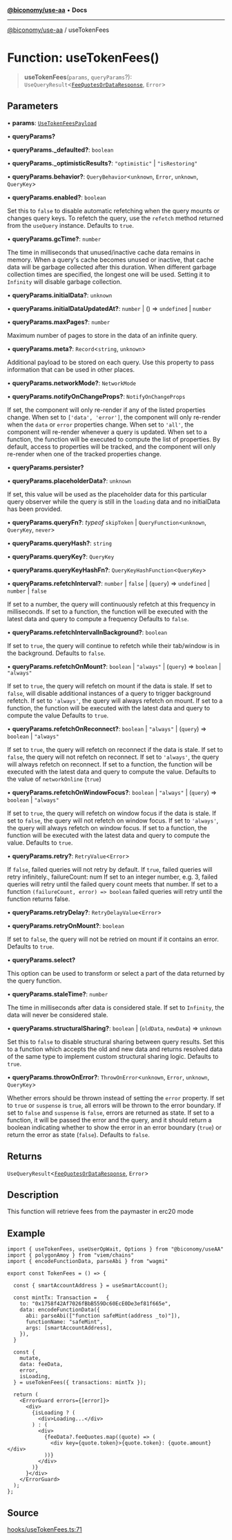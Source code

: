 [**@biconomy/use-aa**](../README.md) • **Docs**

***

[@biconomy/use-aa](../globals.md) / useTokenFees

# Function: useTokenFees()

> **useTokenFees**(`params`, `queryParams`?): `UseQueryResult`\<[`FeeQuotesOrDataResponse`](../type-aliases/FeeQuotesOrDataResponse.md), `Error`\>

## Parameters

• **params**: [`UseTokenFeesPayload`](../type-aliases/UseTokenFeesPayload.md)

• **queryParams?**

• **queryParams.\_defaulted?**: `boolean`

• **queryParams.\_optimisticResults?**: `"optimistic"` \| `"isRestoring"`

• **queryParams.behavior?**: `QueryBehavior`\<`unknown`, `Error`, `unknown`, `QueryKey`\>

• **queryParams.enabled?**: `boolean`

Set this to `false` to disable automatic refetching when the query mounts or changes query keys.
To refetch the query, use the `refetch` method returned from the `useQuery` instance.
Defaults to `true`.

• **queryParams.gcTime?**: `number`

The time in milliseconds that unused/inactive cache data remains in memory.
When a query's cache becomes unused or inactive, that cache data will be garbage collected after this duration.
When different garbage collection times are specified, the longest one will be used.
Setting it to `Infinity` will disable garbage collection.

• **queryParams.initialData?**: `unknown`

• **queryParams.initialDataUpdatedAt?**: `number` \| () => `undefined` \| `number`

• **queryParams.maxPages?**: `number`

Maximum number of pages to store in the data of an infinite query.

• **queryParams.meta?**: `Record`\<`string`, `unknown`\>

Additional payload to be stored on each query.
Use this property to pass information that can be used in other places.

• **queryParams.networkMode?**: `NetworkMode`

• **queryParams.notifyOnChangeProps?**: `NotifyOnChangeProps`

If set, the component will only re-render if any of the listed properties change.
When set to `['data', 'error']`, the component will only re-render when the `data` or `error` properties change.
When set to `'all'`, the component will re-render whenever a query is updated.
When set to a function, the function will be executed to compute the list of properties.
By default, access to properties will be tracked, and the component will only re-render when one of the tracked properties change.

• **queryParams.persister?**

• **queryParams.placeholderData?**: `unknown`

If set, this value will be used as the placeholder data for this particular query observer while the query is still in the `loading` data and no initialData has been provided.

• **queryParams.queryFn?**: *typeof* `skipToken` \| `QueryFunction`\<`unknown`, `QueryKey`, `never`\>

• **queryParams.queryHash?**: `string`

• **queryParams.queryKey?**: `QueryKey`

• **queryParams.queryKeyHashFn?**: `QueryKeyHashFunction`\<`QueryKey`\>

• **queryParams.refetchInterval?**: `number` \| `false` \| (`query`) => `undefined` \| `number` \| `false`

If set to a number, the query will continuously refetch at this frequency in milliseconds.
If set to a function, the function will be executed with the latest data and query to compute a frequency
Defaults to `false`.

• **queryParams.refetchIntervalInBackground?**: `boolean`

If set to `true`, the query will continue to refetch while their tab/window is in the background.
Defaults to `false`.

• **queryParams.refetchOnMount?**: `boolean` \| `"always"` \| (`query`) => `boolean` \| `"always"`

If set to `true`, the query will refetch on mount if the data is stale.
If set to `false`, will disable additional instances of a query to trigger background refetch.
If set to `'always'`, the query will always refetch on mount.
If set to a function, the function will be executed with the latest data and query to compute the value
Defaults to `true`.

• **queryParams.refetchOnReconnect?**: `boolean` \| `"always"` \| (`query`) => `boolean` \| `"always"`

If set to `true`, the query will refetch on reconnect if the data is stale.
If set to `false`, the query will not refetch on reconnect.
If set to `'always'`, the query will always refetch on reconnect.
If set to a function, the function will be executed with the latest data and query to compute the value.
Defaults to the value of `networkOnline` (`true`)

• **queryParams.refetchOnWindowFocus?**: `boolean` \| `"always"` \| (`query`) => `boolean` \| `"always"`

If set to `true`, the query will refetch on window focus if the data is stale.
If set to `false`, the query will not refetch on window focus.
If set to `'always'`, the query will always refetch on window focus.
If set to a function, the function will be executed with the latest data and query to compute the value.
Defaults to `true`.

• **queryParams.retry?**: `RetryValue`\<`Error`\>

If `false`, failed queries will not retry by default.
If `true`, failed queries will retry infinitely., failureCount: num
If set to an integer number, e.g. 3, failed queries will retry until the failed query count meets that number.
If set to a function `(failureCount, error) => boolean` failed queries will retry until the function returns false.

• **queryParams.retryDelay?**: `RetryDelayValue`\<`Error`\>

• **queryParams.retryOnMount?**: `boolean`

If set to `false`, the query will not be retried on mount if it contains an error.
Defaults to `true`.

• **queryParams.select?**

This option can be used to transform or select a part of the data returned by the query function.

• **queryParams.staleTime?**: `number`

The time in milliseconds after data is considered stale.
If set to `Infinity`, the data will never be considered stale.

• **queryParams.structuralSharing?**: `boolean` \| (`oldData`, `newData`) => `unknown`

Set this to `false` to disable structural sharing between query results.
Set this to a function which accepts the old and new data and returns resolved data of the same type to implement custom structural sharing logic.
Defaults to `true`.

• **queryParams.throwOnError?**: `ThrowOnError`\<`unknown`, `Error`, `unknown`, `QueryKey`\>

Whether errors should be thrown instead of setting the `error` property.
If set to `true` or `suspense` is `true`, all errors will be thrown to the error boundary.
If set to `false` and `suspense` is `false`, errors are returned as state.
If set to a function, it will be passed the error and the query, and it should return a boolean indicating whether to show the error in an error boundary (`true`) or return the error as state (`false`).
Defaults to `false`.

## Returns

`UseQueryResult`\<[`FeeQuotesOrDataResponse`](../type-aliases/FeeQuotesOrDataResponse.md), `Error`\>

## Description

This function will retrieve fees from the paymaster in erc20 mode

## Example

```tsx
import { useTokenFees, useUserOpWait, Options } from "@biconomy/useAA"
import { polygonAmoy } from "viem/chains"
import { encodeFunctionData, parseAbi } from "wagmi"

export const TokenFees = () => {

  const { smartAccountAddress } = useSmartAccount();

  const mintTx: Transaction =   {
    to: "0x1758f42Af7026fBbB559Dc60EcE0De3ef81f665e",
    data: encodeFunctionData({
      abi: parseAbi(["function safeMint(address _to)"]),
      functionName: "safeMint",
      args: [smartAccountAddress],
    }),
  }

  const {
    mutate,
    data: feeData,
    error,
    isLoading,
  } = useTokenFees({ transactions: mintTx });

  return (
    <ErrorGuard errors={[error]}>
      <div>
        {isLoading ? (
          <div>Loading...</div>
        ) : (
          <div>
            {feeData?.feeQuotes.map((quote) => (
              <div key={quote.token}>{quote.token}: {quote.amount}</div>
            ))}
          </div>
        )}
      }</div>
    </ErrorGuard>
  );
};
```

## Source

[hooks/useTokenFees.ts:71](https://github.com/bcnmy/useAA/blob/main/src/hooks/useTokenFees.ts#L71)
